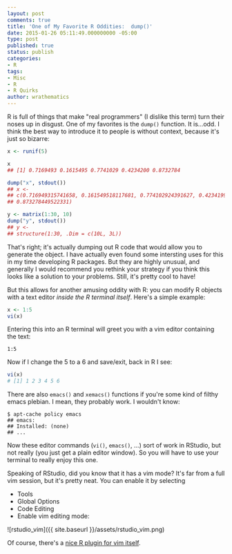 ```yaml
---
layout: post
comments: true
title: 'One of My Favorite R Oddities:  dump()'
date: 2015-01-26 05:11:49.000000000 -05:00
type: post
published: true
status: publish
categories:
- R
tags:
- Misc
- R
- R Quirks
author: wrathematics
---
```



R is full of things that make "real programmers" (I dislike this term) turn their noses up in disgust. One of my favorites is the `dump()` function. It is...odd. I think the best way to introduce it to people is without context, because it's just so bizarre:

```R
x <- runif(5)

x
## [1] 0.7169493 0.1615495 0.7741029 0.4234200 0.8732784

dump("x", stdout())
## x <-
## c(0.716949315741658, 0.161549518117681, 0.774102924391627, 0.423419966362417,
## 0.873278449522331)

y <- matrix(1:30, 10)
dump("y", stdout())
## y <-
## structure(1:30, .Dim = c(10L, 3L))
```

That's right; it's actually dumping out R code that would allow you to generate the object. I have actually even found some intersting uses for this in my time developing R packages. But they are highly unusual, and generally I would recommend you rethink your strategy if you think this looks like a solution to your problems. Still, it's pretty cool to have!

But this allows for another amusing oddity with R: you can modify R objects with a text editor *inside the R terminal itself*. Here's a simple example:

```R
x <- 1:5
vi(x)
```

Entering this into an R terminal will greet you with a vim editor containing the text:

```
1:5
```

Now if I change the 5 to a 6 and save/exit, back in R I see:

```R
vi(x)
# [1] 1 2 3 4 5 6
```

There are also `emacs()` and `xemacs()` functions if you're some kind of filthy emacs plebian. I mean, they probably work. I wouldn't know:

```
$ apt-cache policy emacs
## emacs:
## Installed: (none)
## ...
```

Now these editor commands (`vi()`, `emacs()`, ...) sort of work in RStudio, but not really (you just get a plain editor window). So you will have to use your terminal to really enjoy this one.

Speaking of RStudio, did you know that it has a vim mode? It's far from a full vim session, but it's pretty neat. You can enable it by selecting

-   Tools
-   Global Options
-   Code Editing
-   Enable vim editing mode:

![rstudio_vim]({{ site.baseurl }}/assets/rstudio_vim.png)

Of course, there's a [nice R plugin for vim itself](http://www.vim.org/scripts/script.php?script_id=2628).
